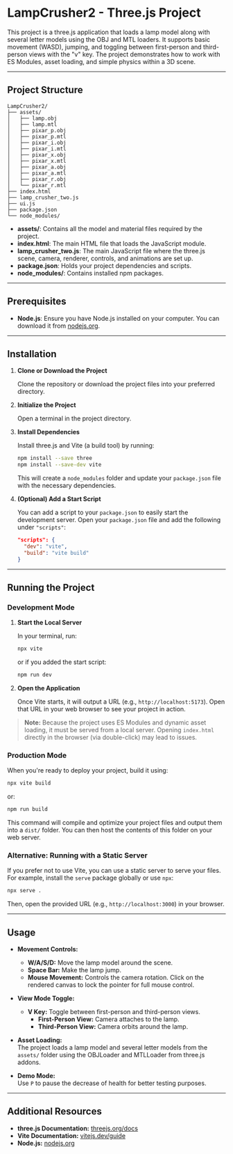 # LampCrusher2 - Three.js Project

This project is a three.js application that loads a lamp model along with several letter models using the OBJ and MTL loaders. It supports basic movement (WASD), jumping, and toggling between first-person and third-person views with the "v" key. The project demonstrates how to work with ES Modules, asset loading, and simple physics within a 3D scene.

---

## Project Structure

```
LampCrusher2/
├── assets/
│   ├── lamp.obj
│   ├── lamp.mtl
│   ├── pixar_p.obj
│   ├── pixar_p.mtl
│   ├── pixar_i.obj
│   ├── pixar_i.mtl
│   ├── pixar_x.obj
│   ├── pixar_x.mtl
│   ├── pixar_a.obj
│   ├── pixar_a.mtl
│   ├── pixar_r.obj
│   └── pixar_r.mtl
├── index.html
├── lamp_crusher_two.js
├── ui.js
├── package.json
└── node_modules/
```

- **assets/**: Contains all the model and material files required by the project.
- **index.html**: The main HTML file that loads the JavaScript module.
- **lamp_crusher_two.js**: The main JavaScript file where the three.js scene, camera, renderer, controls, and animations are set up.
- **package.json**: Holds your project dependencies and scripts.
- **node_modules/**: Contains installed npm packages.

---

## Prerequisites

- **Node.js**: Ensure you have Node.js installed on your computer. You can download it from [nodejs.org](https://nodejs.org/).

---

## Installation

1. **Clone or Download the Project**

   Clone the repository or download the project files into your preferred directory.

2. **Initialize the Project**

   Open a terminal in the project directory.

3. **Install Dependencies**

   Install three.js and Vite (a build tool) by running:

   ```bash
   npm install --save three
   npm install --save-dev vite
   ```

   This will create a `node_modules` folder and update your `package.json` file with the necessary dependencies.

4. **(Optional) Add a Start Script**

   You can add a script to your `package.json` to easily start the development server. Open your `package.json` file and add the following under `"scripts"`:

   ```json
   "scripts": {
     "dev": "vite",
     "build": "vite build"
   }
   ```

---

## Running the Project

### Development Mode

1. **Start the Local Server**

   In your terminal, run:

   ```bash
   npx vite
   ```

   or if you added the start script:

   ```bash
   npm run dev
   ```

2. **Open the Application**

   Once Vite starts, it will output a URL (e.g., `http://localhost:5173`). Open that URL in your web browser to see your project in action.

> **Note:** Because the project uses ES Modules and dynamic asset loading, it must be served from a local server. Opening `index.html` directly in the browser (via double-click) may lead to issues.

### Production Mode

When you're ready to deploy your project, build it using:

```bash
npx vite build
```

or:

```bash
npm run build
```

This command will compile and optimize your project files and output them into a `dist/` folder. You can then host the contents of this folder on your web server.

### Alternative: Running with a Static Server

If you prefer not to use Vite, you can use a static server to serve your files. For example, install the `serve` package globally or use `npx`:

```bash
npx serve .
```

Then, open the provided URL (e.g., `http://localhost:3000`) in your browser.

---

## Usage

- **Movement Controls:**
    - **W/A/S/D:** Move the lamp model around the scene.
    - **Space Bar:** Make the lamp jump.
    - **Mouse Movement:** Controls the camera rotation. Click on the rendered canvas to lock the pointer for full mouse control.

- **View Mode Toggle:**
    - **V Key:** Toggle between first-person and third-person views.
        - **First-Person View:** Camera attaches to the lamp.
        - **Third-Person View:** Camera orbits around the lamp.

- **Asset Loading:**  
  The project loads a lamp model and several letter models from the `assets/` folder using the OBJLoader and MTLLoader from three.js addons.
- **Demo Mode:**  
  Use `P` to pause the decrease of health for better testing purposes.  

---

## Additional Resources

- **three.js Documentation:** [threejs.org/docs](https://threejs.org/docs/)
- **Vite Documentation:** [vitejs.dev/guide](https://vitejs.dev/guide/)
- **Node.js:** [nodejs.org](https://nodejs.org/)

